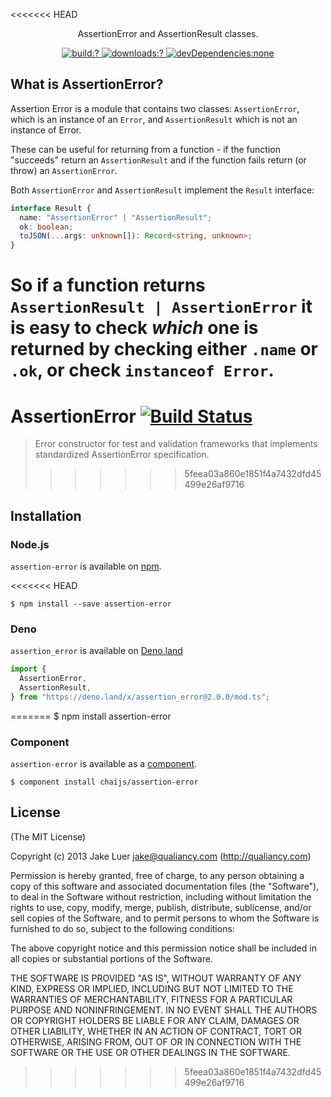 <<<<<<< HEAD
<p align=center>
  AssertionError and AssertionResult classes.
</p>

<p align=center>
  <a href="https://github.com/chaijs/assertion-error/actions">
    <img
      alt="build:?"
      src="https://github.com/chaijs/assertion-error/actions/workflows/nodejs.yml/badge.svg"
    />
  </a><a href="https://www.npmjs.com/package/assertion-error">
    <img
      alt="downloads:?"
      src="https://img.shields.io/npm/dm/assertion-error.svg"
    />
  </a><a href="">
    <img
      alt="devDependencies:none"
      src="https://img.shields.io/badge/dependencies-none-brightgreen"
    />
  </a>
</p>

## What is AssertionError?

Assertion Error is a module that contains two classes: `AssertionError`, which
is an instance of an `Error`, and `AssertionResult` which is not an instance of
Error.

These can be useful for returning from a function - if the function "succeeds"
return an `AssertionResult` and if the function fails return (or throw) an
`AssertionError`.

Both `AssertionError` and `AssertionResult` implement the `Result` interface:

```typescript
interface Result {
  name: "AssertionError" | "AssertionResult";
  ok: boolean;
  toJSON(...args: unknown[]): Record<string, unknown>;
}
```

So if a function returns `AssertionResult | AssertionError` it is easy to check
_which_ one is returned by checking either `.name` or `.ok`, or check
`instanceof Error`.
=======
# AssertionError [![Build Status](https://travis-ci.org/chaijs/assertion-error.png?branch=master)](https://travis-ci.org/chaijs/assertion-error)

> Error constructor for test and validation frameworks that implements standardized AssertionError specification.
>>>>>>> 5feea03a860e1851f4a7432dfd45499e26af9716

## Installation

### Node.js

`assertion-error` is available on [npm](http://npmjs.org).

<<<<<<< HEAD
```
$ npm install --save assertion-error
```

### Deno

`assertion_error` is available on
[Deno.land](https://deno.land/x/assertion_error)

```typescript
import {
  AssertionError,
  AssertionResult,
} from "https://deno.land/x/assertion_error@2.0.0/mod.ts";
```
=======
    $ npm install assertion-error

### Component

`assertion-error` is available as a [component](https://github.com/component/component).

    $ component install chaijs/assertion-error

## License

(The MIT License)

Copyright (c) 2013 Jake Luer <jake@qualiancy.com> (http://qualiancy.com)

Permission is hereby granted, free of charge, to any person obtaining a copy
of this software and associated documentation files (the "Software"), to deal
in the Software without restriction, including without limitation the rights
to use, copy, modify, merge, publish, distribute, sublicense, and/or sell
copies of the Software, and to permit persons to whom the Software is
furnished to do so, subject to the following conditions:

The above copyright notice and this permission notice shall be included in
all copies or substantial portions of the Software.

THE SOFTWARE IS PROVIDED "AS IS", WITHOUT WARRANTY OF ANY KIND, EXPRESS OR
IMPLIED, INCLUDING BUT NOT LIMITED TO THE WARRANTIES OF MERCHANTABILITY,
FITNESS FOR A PARTICULAR PURPOSE AND NONINFRINGEMENT. IN NO EVENT SHALL THE
AUTHORS OR COPYRIGHT HOLDERS BE LIABLE FOR ANY CLAIM, DAMAGES OR OTHER
LIABILITY, WHETHER IN AN ACTION OF CONTRACT, TORT OR OTHERWISE, ARISING FROM,
OUT OF OR IN CONNECTION WITH THE SOFTWARE OR THE USE OR OTHER DEALINGS IN
THE SOFTWARE.
>>>>>>> 5feea03a860e1851f4a7432dfd45499e26af9716
